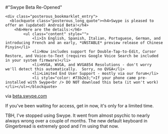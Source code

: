 #"Swype Beta Re-Opened"


    <div class="posterous_bookmarklet_entry">
      <blockquote class="posterous_long_quote"><h4>Swype is pleased to offer an (updated) Android Beta!</h4>
    	<h6>Here are the details:</h6>
    		<ul class="content" style="">
    			<li>In English, Spanish, Italian, Portuguese, German, and introducing French and an early, *UNSTABLE* preview release of Chinese Pinyin</li>
    			<li>Now includes support for Double-Tap-to-Edit, Cursor Restore, and Voice-to-Text (requires Google Voice Search be included in your system firmware)</li>
    			<li>HVGA, WVGA, and WVGA854 Resolutions - don't worry we'll detect this automatically.  Sorry, no QVGA</li>
    			<li>Limited End User Support - mostly via our forum</li>
    			<li style="color: #73b2e3;">If your phone came pre-installed with Swype<br /> DO NOT download this beta (it won't work)</li></ul></blockquote>

<div class="posterous_quote_citation">via <a href="http://beta.swype.com/">beta.swype.com</a></div>
    <p>If you've been waiting for access, get in now, it's only for a limited time.
</p><p>TBH, I've stopped using Swype. It went from almost psychic to nearly always wrong over a couple of months. The new default keyboard in Gingerbread is extremely good and I'm using that now.</p></div>
  